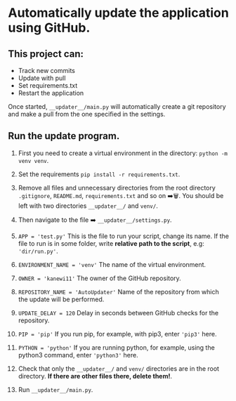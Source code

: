 # Automatically update the application using GitHub. 

## This project can: 
* Track new commits
* Update with pull
* Set requirements.txt 
* Restart the application

Once started, `__updater__/main.py` will automatically create a git repository and make a pull from the one specified in the settings.

## Run the update program.

1. First you need to create a virtual environment in the directory: 
`python -m venv venv`.


2. Set the requirements `pip install -r requirements.txt`.


3. Remove all files and unnecessary directories from the root directory `.gitignore`, `README.md`, `requirements.txt` and so on ➡️🗑. 
You should be left with two directories `__updater__/` and `venv/`.


4. Then navigate to the file ➡️ `__updater__/settings.py`.


5. `APP = 'test.py'` This is the file to run your script, change its name. If the file to run is in some folder, write **relative path to the script**, e.g:
`'dir/run.py'`.


6. `ENVIRONMENT_NAME = 'venv'` The name of the virtual environment.


7. `OWNER = 'kanewi11'` The owner of the GitHub repository.


8. `REPOSITORY_NAME = 'AutoUpdater'` Name of the repository from which the update will be performed.


9. `UPDATE_DELAY = 120` Delay in seconds between GitHub checks for the repository.


10. `PIP = 'pip'` If you run pip, for example, with pip3, enter `'pip3'` here.


11. `PYTHON = 'python'` If you are running python, for example, using the python3 command, enter `'python3'` here.


12. Check that only the `__updater__/` and `venv/` directories are in the root directory. **If there are other files there, delete them!**.


13. Run `__updater__/main.py`.